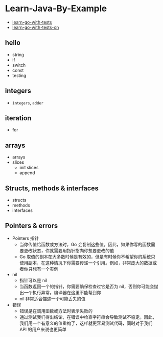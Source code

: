 # Learn-Java-By-Example

* [learn-go-with-tests](https://quii.gitbook.io/learn-go-with-tests/)
* [learn-go-with-tests-cn](https://studygolang.gitbook.io/learn-go-with-tests/)

## hello

* string
* if
* switch
* const
* testing

## integers

* ``integers``, `adder`

## iteration

* for

## arrays

* arrays
* slices
    * init slices
    * append

## Structs, methods & interfaces

* structs
* methods
* interfaces

## Pointers & errors

* Pointers 指针
    * 当你传值给函数或方法时，Go 会复制这些值。因此，如果你写的函数需要更改状态，你就需要用指针指向你想要更改的值
    * Go 取值的副本在大多数时候是有效的，但是有时候你不希望你的系统只使用副本，在这种情况下你需要传递一个引用。例如，非常庞大的数据或者你只想有一个实例
* nil
    * 指针可以是 nil
    * 当函数返回一个的指针，你需要确保检查过它是否为 nil，否则你可能会抛出一个执行异常，编译器在这里不能帮到你
    * nil 非常适合描述一个可能丢失的值
* 错误
    * 错误是在调用函数或方法时表示失败的
    * 通过测试我们得出结论，在错误中检查字符串会导致测试不稳定。因此，我们用一个有意义的值重构了，这样就更容易测试代码，同时对于我们
      API 的用户来说也更简单


